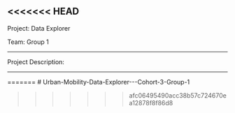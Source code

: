 <<<<<<< HEAD
-----------------------------------------

Project: Data Explorer

Team: Group 1

-----------------------------------------

Project Description: 



----------------------------------------
=======
    # Urban-Mobility-Data-Explorer---Cohort-3-Group-1
>>>>>>> afc06495490acc38b57c724670ea12878f8f86d8
